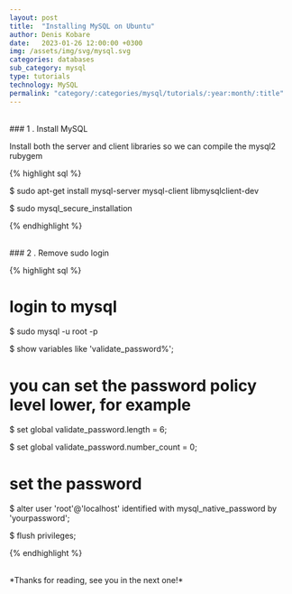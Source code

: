 ```yaml
---
layout: post
title:  "Installing MySQL on Ubuntu"
author: Denis Kobare
date:   2023-01-26 12:00:00 +0300
img: /assets/img/svg/mysql.svg
categories: databases
sub_category: mysql
type: tutorials
technology: MySQL
permalink: "category/:categories/mysql/tutorials/:year:month/:title"
---
```



<br>
### 1 . Install MySQL

Install both the server and client libraries so we can compile the mysql2 rubygem

{% highlight sql %}

$ sudo apt-get install mysql-server mysql-client libmysqlclient-dev

$ sudo mysql_secure_installation

{% endhighlight %}


<br>
### 2 . Remove sudo login

{% highlight sql %}

# login to mysql
$ sudo mysql -u root -p


$ show variables like 'validate_password%';


# you can set the password policy level lower, for example

$ set global validate_password.length = 6;

$ set global validate_password.number_count = 0;


# set the password

$ alter user 'root'@'localhost' identified with mysql_native_password by 'yourpassword';

$ flush privileges;

{% endhighlight %}



<br>
*Thanks for reading, see you in the next one!*
